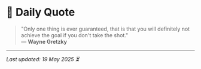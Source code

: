 # 📜 Daily Quote

> "Only one thing is ever guaranteed, that is that you will definitely not achieve the goal if you don't take the shot."  
> — **Wayne Gretzky**

---

_Last updated: 19 May 2025 ⏳_
